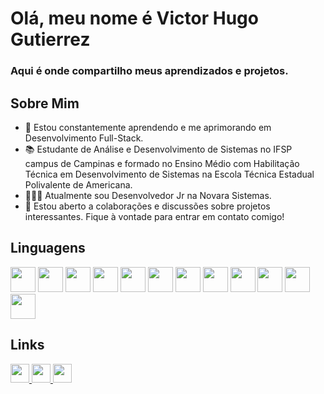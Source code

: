 # Olá, meu nome é Victor Hugo Gutierrez

### Aqui é onde compartilho meus aprendizados e projetos.

## Sobre Mim

- 🌱 Estou constantemente aprendendo e me aprimorando em Desenvolvimento Full-Stack.
- 📚 Estudante de Análise e Desenvolvimento de Sistemas no IFSP campus de Campinas e formado no Ensino Médio com Habilitação Técnica em Desenvolvimento de Sistemas na Escola Técnica Estadual Polivalente de Americana.
- 👨🏻‍💻 Atualmente sou Desenvolvedor Jr na Novara Sistemas.
- 💬 Estou aberto a colaborações e discussões sobre projetos interessantes. Fique à vontade para entrar em contato comigo!

## Linguagens

<div>
  <img src="https://cdn.jsdelivr.net/gh/devicons/devicon/icons/python/python-original.svg" width="40"/>
  <img src="https://cdn.jsdelivr.net/gh/devicons/devicon/icons/html5/html5-original.svg" width="40"/>
  <img src="https://cdn.jsdelivr.net/gh/devicons/devicon/icons/css3/css3-original.svg" width="40"/>
  <img src="https://cdn.jsdelivr.net/gh/devicons/devicon/icons/javascript/javascript-original.svg" width="40"/>
  <img src="https://cdn.jsdelivr.net/gh/devicons/devicon/icons/nodejs/nodejs-original.svg" width="40"/>
  <img src="https://cdn.jsdelivr.net/gh/devicons/devicon/icons/react/react-original.svg" width="40"/>
  <img src="https://cdn.jsdelivr.net/gh/devicons/devicon@latest/icons/nextjs/nextjs-original.svg" width="40"/>
  <img src="https://cdn.jsdelivr.net/gh/devicons/devicon@latest/icons/prisma/prisma-original.svg"  width="40"/>
  <img src="https://cdn.jsdelivr.net/gh/devicons/devicon/icons/typescript/typescript-original.svg" width="40"/>          
  <img src="https://cdn.jsdelivr.net/gh/devicons/devicon@latest/icons/csharp/csharp-original.svg"  width="40"/>
  <img src="https://cdn.jsdelivr.net/gh/devicons/devicon@latest/icons/dotnetcore/dotnetcore-original.svg" width="40"/>
  <img src="https://cdn.jsdelivr.net/gh/devicons/devicon@latest/icons/microsoftsqlserver/microsoftsqlserver-original.svg" width="40"/>
</div>

## Links

<div>
  <a href="https://www.linkedin.com/in/victor-hugo-gutierrez/" target="_blank">
    <img src="https://cdn.jsdelivr.net/gh/devicons/devicon/icons/linkedin/linkedin-original.svg" width="30">
  </a>
  <a href="https://github.com/VictorHugoGutierrez/Settings-VSCode" target="_blank">
    <img src="https://cdn.jsdelivr.net/gh/devicons/devicon/icons/vscode/vscode-original.svg" width="30">
  </a>
  <a href="mailto:hugovictorgutierrez@gmail.com" target="_blank">
    <img src="https://cdn.jsdelivr.net/gh/devicons/devicon/icons/google/google-original.svg" width="30">
  </a>
</div>
